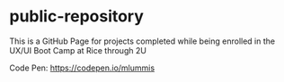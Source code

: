 # public-repository

This is a GitHub Page for projects completed while being enrolled in the UX/UI Boot Camp at Rice through 2U

Code Pen: https://codepen.io/mlummis

